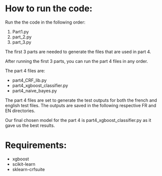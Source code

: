 # How to run the code:

Run the the code in the following order:

1. Part1.py
2. part_2.py
3. part_3.py

The first 3 parts are needed to generate the files that are used in part 4.

After running the first 3 parts, you can run the part 4 files in any order.

The part 4 files are:

- part4_CRF_lib.py
- part4_xgboost_classifier.py
- part4_naive_bayes.py

The part 4 files are set to generate the test outputs for both the french and english test files. The outputs are saved in the following respective FR and EN directories.

Our final chosen model for the part 4 is part4_xgboost_classifier.py as it gave us the best results.

# Requirements:

- xgboost
- scikit-learn
- sklearn-crfsuite
